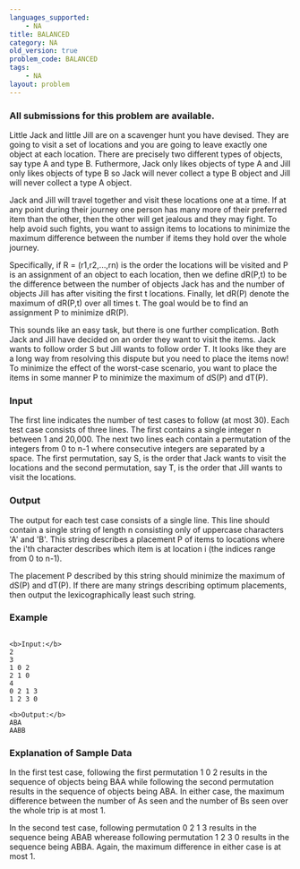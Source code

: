 ```yaml
---
languages_supported:
    - NA
title: BALANCED
category: NA
old_version: true
problem_code: BALANCED
tags:
    - NA
layout: problem
---
```

###  All submissions for this problem are available. 

Little Jack and little Jill are on a scavenger hunt you have devised. They are going to visit a set of locations and you are going to leave exactly one object at each location. There are precisely two different types of objects, say type A and type B. Futhermore, Jack only likes objects of type A and Jill only likes objects of type B so Jack will never collect a type B object and Jill will never collect a type A object.

Jack and Jill will travel together and visit these locations one at a time. If at any point during their journey one person has many more of their preferred item than the other, then the other will get jealous and they may fight. To help avoid such fights, you want to assign items to locations to minimize the maximum difference between the number if items they hold over the whole journey.

Specifically, if R = (r1,r2,...,rn) is the order the locations will be visited and P is an assignment of an object to each location, then we define dR(P,t) to be the difference between the number of objects Jack has and the number of objects Jill has after visiting the first t locations. Finally, let dR(P) denote the maximum of dR(P,t) over all times t. The goal would be to find an assignment P to minimize dR(P).

This sounds like an easy task, but there is one further complication. Both Jack and Jill have decided on an order they want to visit the items. Jack wants to follow order S but Jill wants to follow order T. It looks like they are a long way from resolving this dispute but you need to place the items now! To minimize the effect of the worst-case scenario, you want to place the items in some manner P to minimize the maximum of dS(P) and dT(P).

### Input

The first line indicates the number of test cases to follow (at most 30). Each test case consists of three lines. The first contains a single integer n between 1 and 20,000. The next two lines each contain a permutation of the integers from 0 to n-1 where consecutive integers are separated by a space. The first permutation, say S, is the order that Jack wants to visit the locations and the second permutation, say T, is the order that Jill wants to visit the locations.

### Output

The output for each test case consists of a single line. This line should contain a single string of length n consisting only of uppercase characters 'A' and 'B'. This string describes a placement P of items to locations where the i'th character describes which item is at location i (the indices range from 0 to n-1).

The placement P described by this string should minimize the maximum of dS(P) and dT(P). If there are many strings describing optimum placements, then output the lexicographically least such string.

### Example

```

<b>Input:</b>
2
3
1 0 2
2 1 0
4
0 2 1 3
1 2 3 0

<b>Output:</b>
ABA
AABB

```
### Explanation of Sample Data

In the first test case, following the first permutation 1 0 2 results in the sequence of objects being BAA while following the second permutation results in the sequence of objects being ABA. In either case, the maximum difference between the number of As seen and the number of Bs seen over the whole trip is at most 1.

In the second test case, following permutation 0 2 1 3 results in the sequence being ABAB wherease following permutation 1 2 3 0 results in the sequence being ABBA. Again, the maximum difference in either case is at most 1.